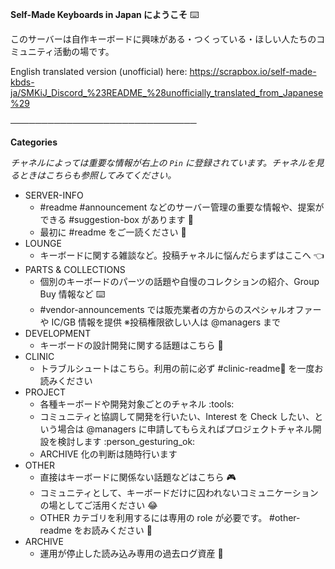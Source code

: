 **Self-Made Keyboards in Japan にようこそ** :keyboard:

このサーバーは自作キーボードに興味がある・つくっている・ほしい人たちのコミュニティ活動の場です。

English translated version (unofficial) here:
https://scrapbox.io/self-made-kbds-ja/SMKiJ_Discord_%23README_%28unofficially_translated_from_Japanese%29

──────────────────────────────

**Categories**

*チャネルによっては重要な情報が右上の `Pin` に登録されています。チャネルを見るときはこちらも参照してみてください。*

- SERVER-INFO
    - #readme #announcement などのサーバー管理の重要な情報や、提案ができる #suggestion-box があります :muscle:
    - 最初に #readme をご一読ください :pray:
- LOUNGE
    - キーボードに関する雑談など。投稿チャネルに悩んだらまずはここへ :point_left:
- PARTS & COLLECTIONS
    - 個別のキーボードのパーツの話題や自慢のコレクションの紹介、Group Buy 情報など :keyboard:
    - #vendor-announcements では販売業者の方からのスペシャルオファーや IC/GB 情報を提供 ※投稿権限欲しい人は @managers まで
- DEVELOPMENT
    - キーボードの設計開発に関する話題はこちら :triangular_ruler:
- CLINIC
    - トラブルシュートはこちら。利用の前に必ず #clinic-readme🔰 を一度お読みください
- PROJECT
    - 各種キーボードや開発対象ごとのチャネル :tools:
    - コミュニティと協調して開発を行いたい、Interest を Check したい、という場合は @managers に申請してもらえればプロジェクトチャネル開設を検討します :person_gesturing_ok: 
    - ARCHIVE 化の判断は随時行います
- OTHER
    - 直接はキーボードに関係ない話題などはこちら :video_game:
    - コミュニティとして、キーボードだけに囚われないコミュニケーションの場としてご活用ください :joy:
    - OTHER カテゴリを利用するには専用の role が必要です。 #other-readme をお読みください :pray:
- ARCHIVE
    - 運用が停止した読み込み専用の過去ログ資産 :scroll:
